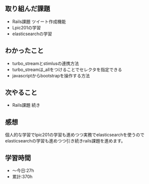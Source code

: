 ## 取り組んだ課題
- Rails課題 ツイート作成機能
- Lpic201の学習
- elasticsearchの学習

## わかったこと
- turbo_streamとstimlusの連携方法
- turbo_streamは_allをつけることでセレクタを指定できる
- javascriptからbootstrapを操作する方法

## 次やること
- Rails課題 続き

## 感想
個人的な学習でlpic201の学習も進めつつ実務でelasticsearchを使うのでelasticsearchの学習も進めつつ引き続きrails課題を進めます。  

## 学習時間
- 〜今日:27h
- 累計:370h
